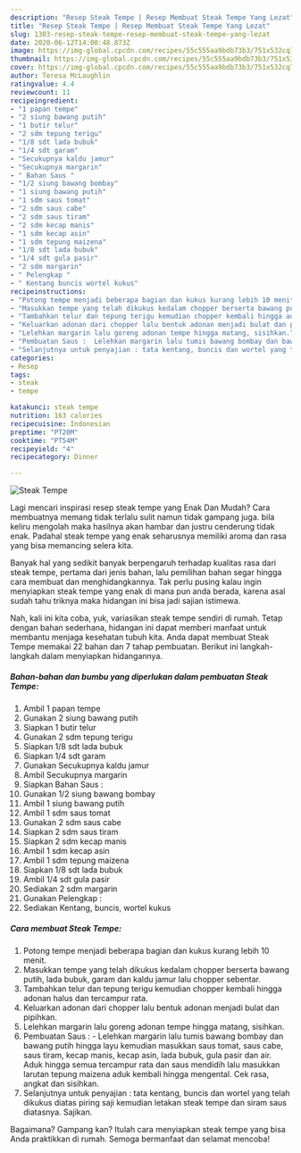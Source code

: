 ```yaml
---
description: "Resep Steak Tempe | Resep Membuat Steak Tempe Yang Lezat"
title: "Resep Steak Tempe | Resep Membuat Steak Tempe Yang Lezat"
slug: 1303-resep-steak-tempe-resep-membuat-steak-tempe-yang-lezat
date: 2020-06-12T14:00:48.873Z
image: https://img-global.cpcdn.com/recipes/55c555aa9bdb73b3/751x532cq70/steak-tempe-foto-resep-utama.jpg
thumbnail: https://img-global.cpcdn.com/recipes/55c555aa9bdb73b3/751x532cq70/steak-tempe-foto-resep-utama.jpg
cover: https://img-global.cpcdn.com/recipes/55c555aa9bdb73b3/751x532cq70/steak-tempe-foto-resep-utama.jpg
author: Teresa McLaughlin
ratingvalue: 4.4
reviewcount: 11
recipeingredient:
- "1 papan tempe"
- "2 siung bawang putih"
- "1 butir telur"
- "2 sdm tepung terigu"
- "1/8 sdt lada bubuk"
- "1/4 sdt garam"
- "Secukupnya kaldu jamur"
- "Secukupnya margarin"
- " Bahan Saus "
- "1/2 siung bawang bombay"
- "1 siung bawang putih"
- "1 sdm saus tomat"
- "2 sdm saus cabe"
- "2 sdm saus tiram"
- "2 sdm kecap manis"
- "1 sdm kecap asin"
- "1 sdm tepung maizena"
- "1/8 sdt lada bubuk"
- "1/4 sdt gula pasir"
- "2 sdm margarin"
- " Pelengkap "
- " Kentang buncis wortel kukus"
recipeinstructions:
- "Potong tempe menjadi beberapa bagian dan kukus kurang lebih 10 menit."
- "Masukkan tempe yang telah dikukus kedalam chopper berserta bawang putih, lada bubuk, garam dan kaldu jamur lalu chopper sebentar."
- "Tambahkan telur dan tepung terigu kemudian chopper kembali hingga adonan halus dan tercampur rata."
- "Keluarkan adonan dari chopper lalu bentuk adonan menjadi bulat dan pipihkan."
- "Lelehkan margarin lalu goreng adonan tempe hingga matang, sisihkan."
- "Pembuatan Saus :  Lelehkan margarin lalu tumis bawang bombay dan bawang putih hingga layu kemudian masukkan saus tomat, saus cabe, saus tiram, kecap manis, kecap asin, lada bubuk, gula pasir dan air. Aduk hingga semua tercampur rata dan saus mendidih lalu masukkan larutan tepung maizena aduk kembali hingga mengental. Cek rasa, angkat dan sisihkan."
- "Selanjutnya untuk penyajian : tata kentang, buncis dan wortel yang telah dikukus diatas piring saji kemudian letakan steak tempe dan siram saus diatasnya. Sajikan."
categories:
- Resep
tags:
- steak
- tempe

katakunci: steak tempe 
nutrition: 163 calories
recipecuisine: Indonesian
preptime: "PT20M"
cooktime: "PT54M"
recipeyield: "4"
recipecategory: Dinner

---
```



![Steak Tempe](https://img-global.cpcdn.com/recipes/55c555aa9bdb73b3/751x532cq70/steak-tempe-foto-resep-utama.jpg)

Lagi mencari inspirasi resep steak tempe yang Enak Dan Mudah? Cara membuatnya memang tidak terlalu sulit namun tidak gampang juga. bila keliru mengolah maka hasilnya akan hambar dan justru cenderung tidak enak. Padahal steak tempe yang enak seharusnya memiliki aroma dan rasa yang bisa memancing selera kita.



Banyak hal yang sedikit banyak berpengaruh terhadap kualitas rasa dari steak tempe, pertama dari jenis bahan, lalu pemilihan bahan segar hingga cara membuat dan menghidangkannya. Tak perlu pusing kalau ingin menyiapkan steak tempe yang enak di mana pun anda berada, karena asal sudah tahu triknya maka hidangan ini bisa jadi sajian istimewa.


Nah, kali ini kita coba, yuk, variasikan steak tempe sendiri di rumah. Tetap dengan bahan sederhana, hidangan ini dapat memberi manfaat untuk membantu menjaga kesehatan tubuh kita. Anda dapat membuat Steak Tempe memakai 22 bahan dan 7 tahap pembuatan. Berikut ini langkah-langkah dalam menyiapkan hidangannya.

<!--inarticleads1-->

##### Bahan-bahan dan bumbu yang diperlukan dalam pembuatan Steak Tempe:

1. Ambil 1 papan tempe
1. Gunakan 2 siung bawang putih
1. Siapkan 1 butir telur
1. Gunakan 2 sdm tepung terigu
1. Siapkan 1/8 sdt lada bubuk
1. Siapkan 1/4 sdt garam
1. Gunakan Secukupnya kaldu jamur
1. Ambil Secukupnya margarin
1. Siapkan  Bahan Saus :
1. Gunakan 1/2 siung bawang bombay
1. Ambil 1 siung bawang putih
1. Ambil 1 sdm saus tomat
1. Gunakan 2 sdm saus cabe
1. Siapkan 2 sdm saus tiram
1. Siapkan 2 sdm kecap manis
1. Ambil 1 sdm kecap asin
1. Ambil 1 sdm tepung maizena
1. Siapkan 1/8 sdt lada bubuk
1. Ambil 1/4 sdt gula pasir
1. Sediakan 2 sdm margarin
1. Gunakan  Pelengkap :
1. Sediakan  Kentang, buncis, wortel kukus




<!--inarticleads2-->

##### Cara membuat Steak Tempe:

1. Potong tempe menjadi beberapa bagian dan kukus kurang lebih 10 menit.
1. Masukkan tempe yang telah dikukus kedalam chopper berserta bawang putih, lada bubuk, garam dan kaldu jamur lalu chopper sebentar.
1. Tambahkan telur dan tepung terigu kemudian chopper kembali hingga adonan halus dan tercampur rata.
1. Keluarkan adonan dari chopper lalu bentuk adonan menjadi bulat dan pipihkan.
1. Lelehkan margarin lalu goreng adonan tempe hingga matang, sisihkan.
1. Pembuatan Saus :  - Lelehkan margarin lalu tumis bawang bombay dan bawang putih hingga layu kemudian masukkan saus tomat, saus cabe, saus tiram, kecap manis, kecap asin, lada bubuk, gula pasir dan air. Aduk hingga semua tercampur rata dan saus mendidih lalu masukkan larutan tepung maizena aduk kembali hingga mengental. Cek rasa, angkat dan sisihkan.
1. Selanjutnya untuk penyajian : tata kentang, buncis dan wortel yang telah dikukus diatas piring saji kemudian letakan steak tempe dan siram saus diatasnya. Sajikan.




Bagaimana? Gampang kan? Itulah cara menyiapkan steak tempe yang bisa Anda praktikkan di rumah. Semoga bermanfaat dan selamat mencoba!
